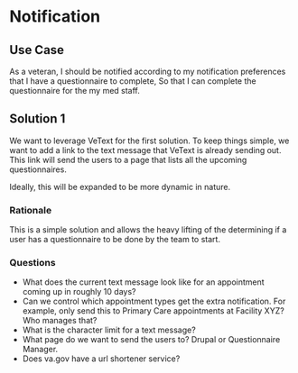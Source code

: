 # Notification

## Use Case

As a veteran,
I should be notified according to my notification preferences that I have a questionnaire to complete, 
So that I can complete the questionnaire for the my med staff. 

## Solution 1

We want to leverage VeText for the first solution. To keep things simple, we want to add a link to the text message that VeText is already sending out. This link will send the users to a page that lists all the upcoming questionnaires.

Ideally, this will be expanded to be more dynamic in nature.

### Rationale

This is a simple solution and allows the heavy lifting of the determining if a user has a questionnaire to be done by the team to start.

### Questions

- What does the current text message look like for an appointment coming up in roughly 10 days? 
- Can we control which appointment types get the extra notification. For example, only send this to Primary Care appointments at Facility XYZ? Who manages that?
- What is the character limit for a text message? 
- What page do we want to send the users to? Drupal or Questionnaire Manager.
- Does va.gov have a url shortener service?